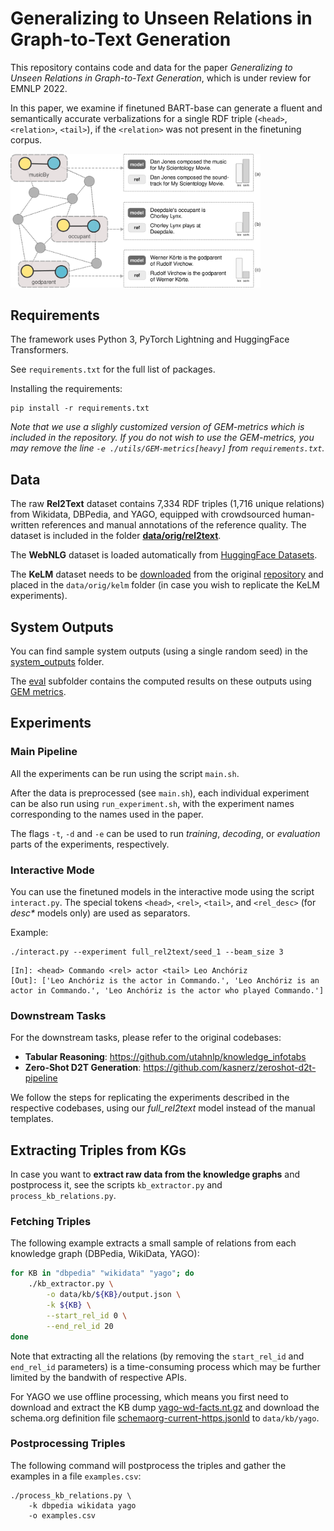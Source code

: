 # Generalizing to Unseen Relations in Graph-to-Text Generation

This repository contains code and data for the paper *Generalizing to Unseen Relations in Graph-to-Text Generation*, which is under review for EMNLP 2022.

In this paper, we examine if finetuned BART-base can generate a fluent and semantically accurate verbalizations for a single RDF triple (`<head>`, `<relation>`, `<tail>`), if the `<relation>` was not present in the finetuning corpus.

<p align="left">
  <img src="img/preview.png" width=400px />
</p>


## Requirements
The framework uses Python 3, PyTorch Lightning and HuggingFace Transformers. 

See `requirements.txt` for the full list of packages.

Installing the requirements:
```
pip install -r requirements.txt
```

*Note that we use a slighly customized version of GEM-metrics which is included in the repository. If you do not wish to use the GEM-metrics, you may remove the line `-e ./utils/GEM-metrics[heavy]` from `requirements.txt`.*


## Data
The raw **Rel2Text** dataset contains 7,334 RDF triples
(1,716 unique relations) from Wikidata, DBPedia, and YAGO, equipped with crowdsourced human-written references and manual annotations of the reference quality. The dataset is included in the folder **[data/orig/rel2text](data/orig/rel2text)**. 


The **WebNLG** dataset is loaded automatically from [HuggingFace Datasets](https://huggingface.co/datasets/web_nlg).

The **KeLM** dataset needs to be [downloaded](https://storage.googleapis.com/gresearch/kelm-corpus/updated-2021/kelm_generated_corpus.jsonl) from the original [repository](https://github.com/google-research-datasets/KELM-corpus) and placed in the `data/orig/kelm` folder (in case you wish to replicate the KeLM experiments).

## System Outputs
You can find sample system outputs (using a single random seed) in the [system_outputs](system_outputs) folder.


The [eval](system_outputs/eval) subfolder contains the computed results on these outputs using [GEM metrics](https://github.com/GEM-benchmark/GEM-metrics). 


## Experiments
### Main Pipeline
All the experiments can be run using the script `main.sh`.

After the data is preprocessed (see `main.sh`), each individual experiment can be also run using `run_experiment.sh`, with the experiment names corresponding to the names used in the paper. 

The flags `-t`, `-d` and `-e` can be used to run *training*, *decoding*, or *evaluation* parts of the experiments, respectively.


### Interactive Mode
You can use the finetuned models in the interactive mode using the script `interact.py`. The special tokens `<head>`, `<rel>`, `<tail>`, and `<rel_desc>` (for *desc\** models only) are used as separators. 

Example:
```
./interact.py --experiment full_rel2text/seed_1 --beam_size 3
```

```
[In]: <head> Commando <rel> actor <tail> Leo Anchóriz
[Out]: ['Leo Anchóriz is the actor in Commando.', 'Leo Anchóriz is an actor in Commando.', 'Leo Anchóriz is the actor who played Commando.']
```

### Downstream Tasks
For the downstream tasks, please refer to the original codebases:
- **Tabular Reasoning**: https://github.com/utahnlp/knowledge_infotabs
- **Zero-Shot D2T Generation**: https://github.com/kasnerz/zeroshot-d2t-pipeline

We follow the steps for replicating the experiments described in the respective codebases, using our *full_rel2text* model instead of the manual templates.

## Extracting Triples from KGs

In case you want to **extract raw data from the knowledge graphs** and postprocess it, see the scripts `kb_extractor.py` and `process_kb_relations.py`.

### Fetching Triples
The following example extracts a small sample of relations from each knowledge graph (DBPedia, WikiData, YAGO):
```bash
for KB in "dbpedia" "wikidata" "yago"; do
    ./kb_extractor.py \
        -o data/kb/${KB}/output.json \
        -k ${KB} \
        --start_rel_id 0 \
        --end_rel_id 20
done
```
Note that extracting all the relations (by removing the `start_rel_id` and `end_rel_id` parameters) is a time-consuming process which may be further limited by the bandwith of respective APIs.

For YAGO we use offline processing, which means you first need to download and extract the KB dump [yago-wd-facts.nt.gz](https://yago-knowledge.org/data/yago4/en/2020-02-24/yago-wd-facts.nt.gz) and download the schema.org definition file [schemaorg-current-https.jsonld](https://schema.org/version/latest/schemaorg-current-https.jsonld) to `data/kb/yago`.


### Postprocessing Triples
The following command will postprocess the triples and gather the examples in a file `examples.csv`:
```
./process_kb_relations.py \
    -k dbpedia wikidata yago 
    -o examples.csv
```